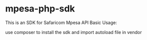 # mpesa-php-sdk

This is an SDK for Safaricom Mpesa API
Basic Usage:

use composer to install the sdk and import autoload file in vendor 

<?php
require ('vendor/autoload.php');
use Kemboielvis\MpesaSdkPhp\Mpesa;

$mpesa = new Mpesa();
